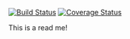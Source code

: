 
[![Build Status](https://travis-ci.com/mendible/dash_app.svg?branch=master)](https://travis-ci.com/mendible/dash_app)
[![Coverage Status](https://coveralls.io/repos/github/mendible/dash_app/badge.svg?branch=master)](https://coveralls.io/github/mendible/dash_app?branch=master)


This is a read me!
